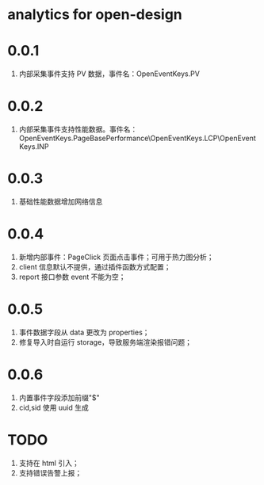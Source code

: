 # analytics for open-design

# 0.0.1

1. 内部采集事件支持 PV 数据，事件名：OpenEventKeys.PV

# 0.0.2

1. 内部采集事件支持性能数据。事件名：OpenEventKeys.PageBasePerformance\OpenEventKeys.LCP\OpenEventKeys.INP

# 0.0.3

1. 基础性能数据增加网络信息

# 0.0.4

1. 新增内部事件：PageClick 页面点击事件；可用于热力图分析；
2. client 信息默认不提供，通过插件函数方式配置；
3. report 接口参数 event 不能为空；

# 0.0.5

1. 事件数据字段从 data 更改为 properties；
2. 修复导入时自运行 storage，导致服务端渲染报错问题；

# 0.0.6

1. 内置事件字段添加前缀"$"
2. cid,sid 使用 uuid 生成

# TODO

1. 支持在 html 引入；
2. 支持错误告警上报；
